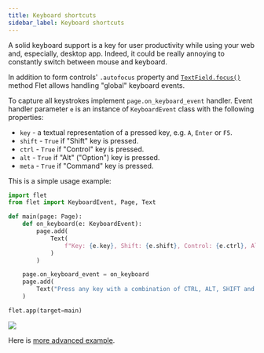 ```yaml
---
title: Keyboard shortcuts
sidebar_label: Keyboard shortcuts
---
```


A solid keyboard support is a key for user productivity while using your web and, especially, desktop app. Indeed, it could be really annoying to constantly switch between mouse and keyboard.

In addition to form controls' `.autofocus` property and [`TextField.focus()`](/docs/controls/textfield#focus) method Flet allows handling "global" keyboard events.

To capture all keystrokes implement `page.on_keyboard_event` handler. Event handler parameter `e` is an instance of `KeyboardEvent` class with the following properties:

* `key` - a textual representation of a pressed key, e.g. `A`, `Enter` or `F5`.
* `shift` - `True` if "Shift" key is pressed.
* `ctrl` - `True` if "Control" key is pressed.
* `alt` - `True` if "Alt" ("Option") key is pressed.
* `meta` - `True` if "Command" key is pressed.

This is a simple usage example:

```python
import flet
from flet import KeyboardEvent, Page, Text

def main(page: Page):
    def on_keyboard(e: KeyboardEvent):
        page.add(
            Text(
                f"Key: {e.key}, Shift: {e.shift}, Control: {e.ctrl}, Alt: {e.alt}, Meta: {e.meta}"
            )
        )

    page.on_keyboard_event = on_keyboard
    page.add(
        Text("Press any key with a combination of CTRL, ALT, SHIFT and META keys...")
    )

flet.app(target=main)
```
<img src="/img/docs/getting-started/keyboard-shortcuts.png" className="screenshot-100" />


Here is [more advanced example](https://github.com/flet-dev/examples/blob/main/python/controls/page/keyboard-events.py).
